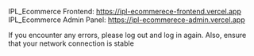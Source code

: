 IPL_Ecommerce Frontend:  https://ipl-ecommerece-frontend.vercel.app
IPL_Ecommerce Admin Panel:  https://ipl-ecommerece-admin.vercel.app


If you encounter any errors, please log out and log in again. Also, ensure that your network connection is stable
